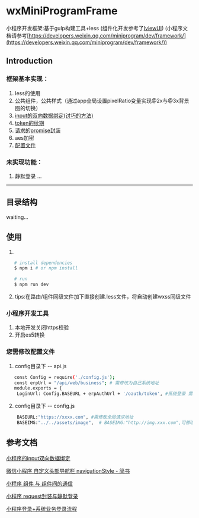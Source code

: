 # wxMiniProgramFrame
小程序开发框架:基于gulp构建工具+less
(组件化开发参考了[IviewUI](https://github.com/TalkingData/iview-weapp))
(小程序文档请参考[https://developers.weixin.qq.com/miniprogram/dev/framework/](https://developers.weixin.qq.com/miniprogram/dev/framework/))
## Introduction
### 框架基本实现：
1. less的使用
2. 公共组件，公共样式（通过app全局设置pixelRatio变量实现@2x与@3x背景图的切换）
3. [input的双向数据绑定(讨巧的方法)](https://github.com/liubi01/wxMiniProgramFrame/blob/master/mixins/commonMixin.js#L2)
4. [token的续期](https://github.com/liubi01/wxMiniProgramFrame/blob/master/app.js#L103)
5. [请求的promise封装](https://github.com/liubi01/wxMiniProgramFrame/blob/master/utils/req.js#L96)
6. aes加密
7. [配置文件](https://github.com/liubi01/wxMiniProgramFrame/tree/master/config)
### 未实现功能：
1. 静默登录
...
--- 
## 目录结构
 waiting...
## 使用
1. 
```bash
   # install dependencies 
   $ npm i # or npm install 

   # run 
   $ npm run dev
```
2. tips:在路由/组件同级文件加下直接创建.less文件，将自动创建wxss同级文件 

### 小程序开发工具
1. 本地开发关闭https校验
2. 开启es5转换
### 您需修改配置文件
1. config目录下 -- api.js
```bash
   const Config = require('./config.js');
   const erpUrl = "/api/web/business"; # 需修改为自己系统地址
   module.exports = {
    LoginUrl: Config.BASEURL + erpAuthUrl + '/oauth/token', #系统登录 需修改为自己系统地址
```
2. config目录下 -- config.js
```bash
    BASEURL:"https://xxxx.com", #需修改全局请求地址
    BASEIMG:"../../assets/image",  # BASEIMG:"http://img.xxx.com",可修改为网络地址
```
## 参考文档
[小程序的input双向数据绑定](https://blog.csdn.net/lizhen_software/article/details/81632229)

[微信小程序 自定义头部导航栏 navigationStyle - 简书](https://www.jianshu.com/p/7393c800ba09)

[小程序 组件 与 组件间的通信](https://blog.csdn.net/weixin_34128237/article/details/87964148)

[小程序 request封装与静默登录](https://developers.weixin.qq.com/community/develop/article/doc/000cac14f44e70059368f3c1b5bc13?highline=request%20)

[小程序登录+系统业务登录流程](http://yj1438.github.io/2017/03/07/mini_program.html)

   



